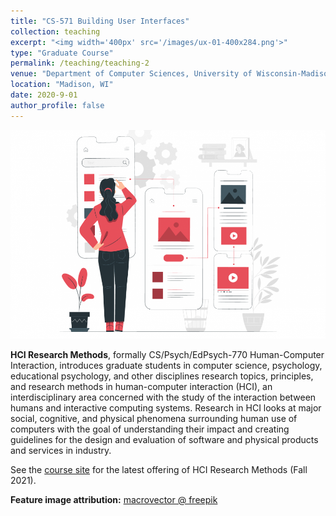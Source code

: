 ```yaml
---
title: "CS-571 Building User Interfaces"
collection: teaching
excerpt: "<img width='400px' src='/images/ux-01-400x284.png'>"
type: "Graduate Course"
permalink: /teaching/teaching-2
venue: "Department of Computer Sciences, University of Wisconsin-Madison"
location: "Madison, WI"
date: 2020-9-01
author_profile: false
---
```


<img width='600px' src='/images/ux-01-980x650.png'>

**HCI Research Methods**, formally CS/Psych/EdPsych-770 Human-Computer Interaction, introduces graduate students in computer science, psychology, educational psychology, and other disciplines research topics, principles, and research methods in human-computer interaction (HCI), an interdisciplinary area concerned with the study of the interaction between humans and interactive computing systems. Research in HCI looks at major social, cognitive, and physical phenomena surrounding human use of computers with the goal of understanding their impact and creating guidelines for the design and evaluation of software and physical products and services in industry.

See the [course site](https://wisc-hci-curriculum.github.io/cs770-f21/) for the latest offering of HCI Research Methods (Fall 2021).

**Feature image attribution:** [macrovector @ freepik](https://www.freepik.com/free-photos-vectors/people)
